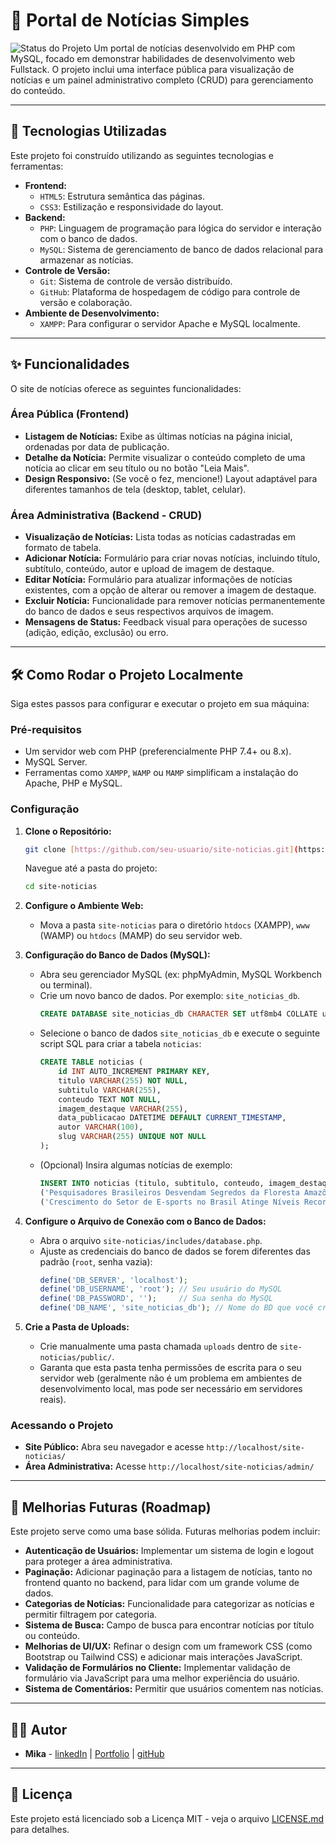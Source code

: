 # 📰 Portal de Notícias Simples

![Status do Projeto](https://img.shields.io/badge/Status-Concluído%20(MVP)-brightgreen)
Um portal de notícias desenvolvido em PHP com MySQL, focado em demonstrar habilidades de desenvolvimento web Fullstack. O projeto inclui uma interface pública para visualização de notícias e um painel administrativo completo (CRUD) para gerenciamento do conteúdo.

---

## 🚀 Tecnologias Utilizadas

Este projeto foi construído utilizando as seguintes tecnologias e ferramentas:

* **Frontend:**
    * `HTML5`: Estrutura semântica das páginas.
    * `CSS3`: Estilização e responsividade do layout.
* **Backend:**
    * `PHP`: Linguagem de programação para lógica do servidor e interação com o banco de dados.
    * `MySQL`: Sistema de gerenciamento de banco de dados relacional para armazenar as notícias.
* **Controle de Versão:**
    * `Git`: Sistema de controle de versão distribuído.
    * `GitHub`: Plataforma de hospedagem de código para controle de versão e colaboração.
* **Ambiente de Desenvolvimento:**
    * `XAMPP`: Para configurar o servidor Apache e MySQL localmente.

---

## ✨ Funcionalidades

O site de notícias oferece as seguintes funcionalidades:

### Área Pública (Frontend)
* **Listagem de Notícias:** Exibe as últimas notícias na página inicial, ordenadas por data de publicação.
* **Detalhe da Notícia:** Permite visualizar o conteúdo completo de uma notícia ao clicar em seu título ou no botão "Leia Mais".
* **Design Responsivo:** (Se você o fez, mencione!) Layout adaptável para diferentes tamanhos de tela (desktop, tablet, celular).

### Área Administrativa (Backend - CRUD)
* **Visualização de Notícias:** Lista todas as notícias cadastradas em formato de tabela.
* **Adicionar Notícia:** Formulário para criar novas notícias, incluindo título, subtítulo, conteúdo, autor e upload de imagem de destaque.
* **Editar Notícia:** Formulário para atualizar informações de notícias existentes, com a opção de alterar ou remover a imagem de destaque.
* **Excluir Notícia:** Funcionalidade para remover notícias permanentemente do banco de dados e seus respectivos arquivos de imagem.
* **Mensagens de Status:** Feedback visual para operações de sucesso (adição, edição, exclusão) ou erro.

---

## 🛠️ Como Rodar o Projeto Localmente

Siga estes passos para configurar e executar o projeto em sua máquina:

### Pré-requisitos
* Um servidor web com PHP (preferencialmente PHP 7.4+ ou 8.x).
* MySQL Server.
* Ferramentas como `XAMPP`, `WAMP` ou `MAMP` simplificam a instalação do Apache, PHP e MySQL.

### Configuração
1.  **Clone o Repositório:**
    ```bash
    git clone [https://github.com/seu-usuario/site-noticias.git](https://github.com/seu-usuario/site-noticias.git)
    ```
    Navegue até a pasta do projeto:
    ```bash
    cd site-noticias
    ```

2.  **Configure o Ambiente Web:**
    * Mova a pasta `site-noticias` para o diretório `htdocs` (XAMPP), `www` (WAMP) ou `htdocs` (MAMP) do seu servidor web.

3.  **Configuração do Banco de Dados (MySQL):**
    * Abra seu gerenciador MySQL (ex: phpMyAdmin, MySQL Workbench ou terminal).
    * Crie um novo banco de dados. Por exemplo: `site_noticias_db`.
        ```sql
        CREATE DATABASE site_noticias_db CHARACTER SET utf8mb4 COLLATE utf8mb4_unicode_ci;
        ```
    * Selecione o banco de dados `site_noticias_db` e execute o seguinte script SQL para criar a tabela `noticias`:
        ```sql
        CREATE TABLE noticias (
            id INT AUTO_INCREMENT PRIMARY KEY,
            titulo VARCHAR(255) NOT NULL,
            subtitulo VARCHAR(255),
            conteudo TEXT NOT NULL,
            imagem_destaque VARCHAR(255),
            data_publicacao DATETIME DEFAULT CURRENT_TIMESTAMP,
            autor VARCHAR(100),
            slug VARCHAR(255) UNIQUE NOT NULL
        );
        ```
    * (Opcional) Insira algumas notícias de exemplo:
        ```sql
        INSERT INTO noticias (titulo, subtitulo, conteudo, imagem_destaque, autor, slug) VALUES
        ('Pesquisadores Brasileiros Desvendam Segredos da Floresta Amazônica com IA', 'Nova abordagem tecnológica promete revolucionar a preservação ambiental e o estudo da biodiversidade.', 'Uma equipe multidisciplinar de pesquisadores brasileiros...', 'public/uploads/amazonia-ia.jpg', 'Equipe de Redação', 'pesquisadores-brasileiros-amazonia-ia'),
        ('Crescimento do Setor de E-sports no Brasil Atinge Níveis Recordes', 'Investimentos em infraestrutura e o surgimento de novos talentos impulsionam a indústria.', 'O Brasil consolida sua posição como um dos principais mercados emergentes...', 'public/uploads/esports-br.jpg', 'Equipe de Redação', 'crescimento-e-sports-brasil-recordes');
        ```

4.  **Configure o Arquivo de Conexão com o Banco de Dados:**
    * Abra o arquivo `site-noticias/includes/database.php`.
    * Ajuste as credenciais do banco de dados se forem diferentes das padrão (`root`, senha vazia):
        ```php
        define('DB_SERVER', 'localhost');
        define('DB_USERNAME', 'root'); // Seu usuário do MySQL
        define('DB_PASSWORD', '');     // Sua senha do MySQL
        define('DB_NAME', 'site_noticias_db'); // Nome do BD que você criou
        ```

5.  **Crie a Pasta de Uploads:**
    * Crie manualmente uma pasta chamada `uploads` dentro de `site-noticias/public/`.
    * Garanta que esta pasta tenha permissões de escrita para o seu servidor web (geralmente não é um problema em ambientes de desenvolvimento local, mas pode ser necessário em servidores reais).

### Acessando o Projeto
* **Site Público:** Abra seu navegador e acesse `http://localhost/site-noticias/`
* **Área Administrativa:** Acesse `http://localhost/site-noticias/admin/`

---

## 🎯 Melhorias Futuras (Roadmap)

Este projeto serve como uma base sólida. Futuras melhorias podem incluir:

* **Autenticação de Usuários:** Implementar um sistema de login e logout para proteger a área administrativa.
* **Paginação:** Adicionar paginação para a listagem de notícias, tanto no frontend quanto no backend, para lidar com um grande volume de dados.
* **Categorias de Notícias:** Funcionalidade para categorizar as notícias e permitir filtragem por categoria.
* **Sistema de Busca:** Campo de busca para encontrar notícias por título ou conteúdo.
* **Melhorias de UI/UX:** Refinar o design com um framework CSS (como Bootstrap ou Tailwind CSS) e adicionar mais interações JavaScript.
* **Validação de Formulários no Cliente:** Implementar validação de formulário via JavaScript para uma melhor experiência do usuário.
* **Sistema de Comentários:** Permitir que usuários comentem nas notícias.

---

## 👨‍💻 Autor

* **Mika** - [linkedIn](https://www.linkedin.com/in/gustavo-ev) | [Portfolio](https://gustavoevieira.github.io/portfolio/) | [gitHub](https://github.com/gustavoevieira)

---

## 📄 Licença

Este projeto está licenciado sob a Licença MIT - veja o arquivo [LICENSE.md](LICENSE.md) para detalhes.
